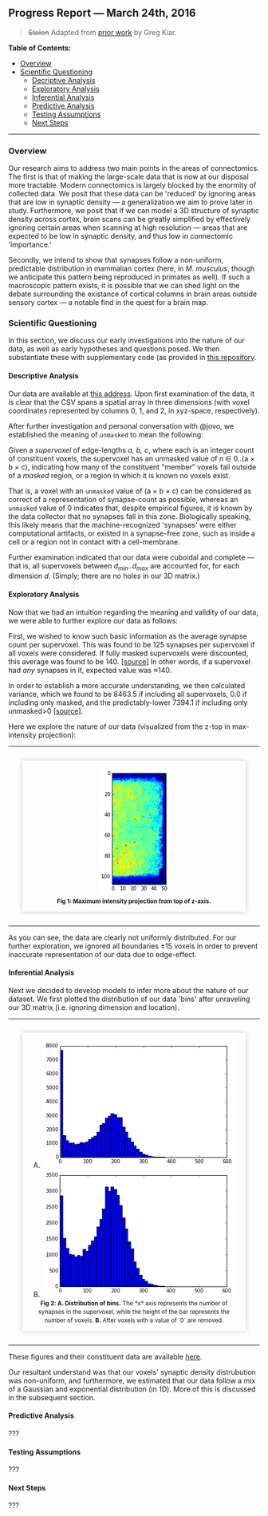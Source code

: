 ## Progress Report — March 24th, 2016

> ~~Stolen~~ Adapted from [prior work](https://github.com/Upward-Spiral-Science/grelliam) by Greg Kiar.


**Table of Contents:**
- [Overview](./progress_report.md#overview)
- [Scientific Questioning](./progress_report.md#scientific-questioning)
  - [Decriptive Analysis](./progress_report.md#descriptive-analysis)
  - [Exploratory Analysis](./progress_report.md#exploratory-analysis)
  - [Inferential Analysis](./progress_report.md#inferential-analysis)
  - [Predictive Analysis](./progress_report.md#predictive-analysis)
  - [Testing Assumptions](./progress_report.md#testing-assumptions)
  - [Next Steps](./progress_report.md#next-steps)

----------

### Overview
Our research aims to address two main points in the areas of connectomics. The first is that of making the large-scale data that is now at our disposal more tractable. Modern connectomics is largely blocked by the enormity of collected data. We posit that these data can be 'reduced' by ignoring areas that are low in synaptic density — a generalization we aim to prove later in study. Furthermore, we posit that if we can model a 3D structure of synaptic density across cortex, brain scans can be greatly simplified by effectively ignoring certain areas when scanning at high resolution — areas that are expected to be low in synaptic density, and thus low in connectomic 'importance.'

Secondly, we intend to show that synapses follow a non-uniform, predictable distribution in mammalian cortex (here, in *M. musculus*, though we anticipate this pattern being reproduced in primates as well). If such a macroscopic pattern exists, it is possible that we can shed light on the debate surrounding the existance of cortical columns in brain areas outside sensory cortex — a notable find in the quest for a brain map.


### Scientific Questioning
In this section, we discuss our early investigations into the nature of our data, as well as early hypotheses and questions posed. We then substantiate these with supplementary code (as provided in [this repository](https://github.com/Upward-Spiral-Science/uhhh).

#### Descriptive Analysis
Our data are available at [this address](https://github.com/Upward-Spiral-Science/uhhh/blob/master/data/data.csv). Upon first examination of the data, it is clear that the CSV spans a spatial array in three dimensions (with voxel coordinates represented by columns 0, 1, and 2, in xyz-space, respectively).

After further investigation and personal conversation with @jovo, we established the meaning of `unmasked` to mean the following:

Given a *supervoxel* of edge-lengths *a, b, c*, where each is an integer count of constituent voxels, the supervoxel has an unmasked value of *n* ∈ 0..(a × b × c), indicating how many of the constituent "member" voxels fall outside of a *masked* region, or a region in which it is known no voxels exist.

That is, a voxel with an `unmasked` value of (a × b × c) can be considered as correct of a representation of synapse-count as possible, whereas an `unmasked` value of 0 indicates that, despite empirical figures, it is known by the data collector that no synapses fall in this zone. Biologically speaking, this likely means that the machine-recognized 'synapses' were either computational artifacts, or existed in a synapse-free zone, such as inside a cell or a region not in contact with a cell-membrane.

Further examination indicated that our data were cuboidal and complete — that is, all supervoxels between *d<sub>min</sub>..d<sub>max</sub>* are accounted for, for each dimension *d*. (Simply; there are no holes in our 3D matrix.)


#### Exploratory Analysis
Now that we had an intuition regarding the meaning and validity of our data, we were able to further explore our data as follows:

First, we wished to know such basic information as the average synapse count per supervoxel. This was found to be 125 synapses per supervoxel if all voxels were considered. If fully masked supervoxels were discounted, this average was found to be 140. [[source]](https://github.com/Upward-Spiral-Science/uhhh/blob/master/code/Average%20Synapses%20Over%20Volume.ipynb) In other words, if a supervoxel had *any* synapses in it, expected value was ≈140.

In order to establish a more accurate understanding, we then calculated variance, which we found to be 8463.5 if including all supervoxels, 0.0 if including only masked, and the predictably-lower 7394.1 if including only unmasked>0 [[source]](https://github.com/Upward-Spiral-Science/uhhh/blob/master/code/Average%20Synapses%20Over%20Volume.ipynb).

Here we explore the nature of our data (visualized from the z-top in max-intensity projection):

<center>
    <hr>
    <div style="width: 30em; box-shadow: 0 0 10px #ccc; margin: 2em; padding: 1em">
        <img src="figures/mip.png"> <br>
        <small><b>Fig 1: Maximum intensity projection from top of z-axis.</b></small>
    </div>
    <hr>
</center>

As you can see, the data are clearly not uniformly distributed. For our further exploration, we ignored all boundaries ±15 voxels in order to prevent inaccurate representation of our data due to edge-effect.

#### Inferential Analysis
Next we decided to develop models to infer more about the nature of our dataset. We first plotted the distribution of our data 'bins' after unraveling our 3D matrix (i.e. ignoring dimension and location).

<center>
    <hr>
    <div style="width: 30em; box-shadow: 0 0 10px #ccc; margin: 2em; padding: 1em">
        A. <img src="figures/initialdist.png"> <br>
        B. <img src="figures/distnozero.png"> <br>
        <small><b>Fig 2: A. Distribution of bins.</b> The *x* axis represents the number of synapses in the supervoxel, while the height of the bar represents the number of voxels. <b>B.</b> After voxels with a value of `0` are removed.</small>
    </div>
    <hr>
</center>

These figures and their constituent data are available [here](https://github.com/Upward-Spiral-Science/uhhh/blob/master/code/%5BAssignment%204%5D%20Model%20and%20Assumptions.ipynb).

Our resultant understand was that our voxels' synaptic density distrubution was non-uniform, and furthermore, we estimated that our data follow a mix of a Gaussian and exponential distribution (in 1D). More of this is discussed in the subsequent section.

#### Predictive Analysis
???

#### Testing Assumptions
???

#### Next Steps
???
